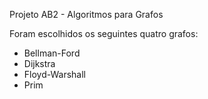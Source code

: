 Projeto AB2 - Algoritmos para Grafos

Foram escolhidos os seguintes quatro grafos:

* Bellman-Ford
* Dijkstra
* Floyd-Warshall
* Prim